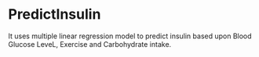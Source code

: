 # PredictInsulin
It uses multiple linear regression model to predict insulin based upon Blood Glucose LeveL, Exercise and Carbohydrate intake.

